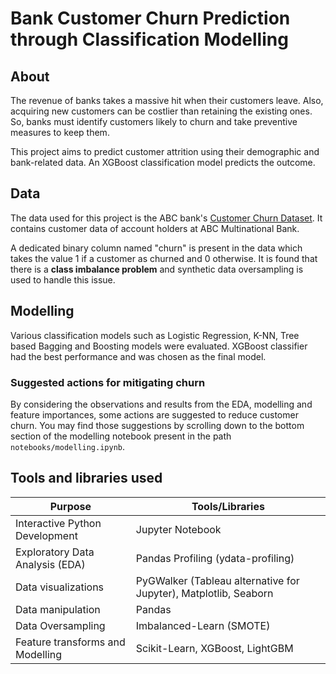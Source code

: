 # Bank Customer Churn Prediction through Classification Modelling

## About
The revenue of banks takes a massive hit when their customers leave. Also, acquiring new customers can be costlier than retaining the existing ones. So, banks must identify customers likely to churn and take preventive measures to keep them.

This project aims to predict customer attrition using their demographic and bank-related data. An XGBoost classification model predicts the outcome.

## Data
The data used for this project is the ABC bank's [Customer Churn Dataset](https://www.kaggle.com/datasets/gauravtopre/bank-customer-churn-dataset). It contains customer data of account holders at ABC Multinational Bank.

A dedicated binary column named "churn" is present in the data which takes the value 1 if a customer as churned and 0 otherwise. It is found that there is a **class imbalance problem** and synthetic data oversampling is used to handle this issue.

 ## Modelling
 Various classification models such as Logistic Regression, K-NN, Tree based Bagging and Boosting models were evaluated. XGBoost classifier had the best performance and was chosen as the final model.

 ### Suggested actions for mitigating churn
 By considering the observations and results from the EDA, modelling and feature importances, some actions are suggested to reduce customer churn. You may find those suggestions by scrolling down to the bottom section of the modelling notebook present in the path `notebooks/modelling.ipynb`.

 ## Tools and libraries used

Purpose | Tools/Libraries
---|---
Interactive Python Development | Jupyter Notebook
Exploratory Data Analysis (EDA) | Pandas Profiling (ydata-profiling)
Data visualizations | PyGWalker (Tableau alternative for Jupyter), Matplotlib, Seaborn
Data manipulation | Pandas
Data Oversampling | Imbalanced-Learn (SMOTE)
Feature transforms and Modelling | Scikit-Learn, XGBoost, LightGBM

